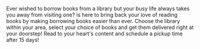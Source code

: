 Ever wished to borrow books from a library but your busy life always takes you away from visiting one?
is here to bring back your love of reading books by making borrowing books easier than ever. Choose the library within your area, select your choice of books and get them delivered right at your doorstep! 
Read to your heart's content and schedule a pickup time after 15 days!
